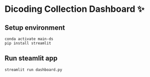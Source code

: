 # Dicoding Collection Dashboard ✨

## Setup environment
```
conda activate main-ds
pip install streamlit
```

## Run steamlit app
```
streamlit run dashboard.py
```

